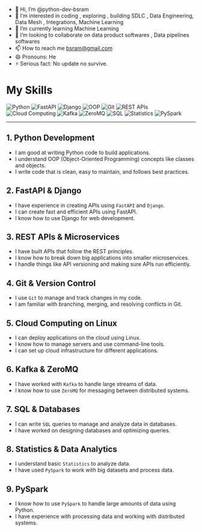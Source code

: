 - 👋 Hi, I’m @python-dev-bsram
- 👀 I’m interested in coding , exploring , building SDLC , Data Engineering, Data Mesh , Integrations, Machine Learning
- 🌱 I’m currently learning Machine Learning 
- 💞️ I’m looking to collaborate on data product softwares , Data pipelines softwares
- 📫 How to reach me bsram@gmail.com
- 😄 Pronouns: He
- ⚡ Serious fact: No update no survive.

<!---
python-dev-bsram/python-dev-bsram is a ✨ special ✨ repository because its `README.md` (this file) appears on your GitHub profile.
You can click the Preview link to take a look at your changes.
--->
# My Skills

![Python](https://img.shields.io/badge/Python-3776AB?style=for-the-badge&logo=python&logoColor=white)
![FastAPI](https://img.shields.io/badge/FastAPI-009688?style=for-the-badge&logo=fastapi&logoColor=white)
![Django](https://img.shields.io/badge/Django-092E20?style=for-the-badge&logo=django&logoColor=white)
![OOP](https://img.shields.io/badge/OOP-5C2D91?style=for-the-badge&logo=OOP)
![Git](https://img.shields.io/badge/Git-F05032?style=for-the-badge&logo=git&logoColor=white)
![REST APIs](https://img.shields.io/badge/REST%20APIs-00A98F?style=for-the-badge&logo=api&logoColor=white)
![Cloud Computing](https://img.shields.io/badge/Cloud%20Computing-232F3E?style=for-the-badge&logo=amazonaws&logoColor=white)
![Kafka](https://img.shields.io/badge/Kafka-231F20?style=for-the-badge&logo=apachekafka&logoColor=white)
![ZeroMQ](https://img.shields.io/badge/ZeroMQ-EF2D5E?style=for-the-badge&logo=zeromq&logoColor=white)
![SQL](https://img.shields.io/badge/SQL-4479A1?style=for-the-badge&logo=postgresql&logoColor=white)
![Statistics](https://img.shields.io/badge/Statistics-4CAF50?style=for-the-badge&logo=mathworks&logoColor=white)
![PySpark](https://img.shields.io/badge/PySpark-E25A1C?style=for-the-badge&logo=apachespark&logoColor=white)

---

## 1. Python Development
- I am good at writing Python code to build applications.
- I understand OOP (Object-Oriented Programming) concepts like classes and objects.
- I write code that is clean, easy to maintain, and follows best practices.

## 2. FastAPI & Django
- I have experience in creating APIs using `FastAPI` and `Django`.
- I can create fast and efficient APIs using FastAPI.
- I know how to use Django for web development.

## 3. REST APIs & Microservices
- I have built APIs that follow the REST principles.
- I know how to break down big applications into smaller microservices.
- I handle things like API versioning and making sure APIs run efficiently.

## 4. Git & Version Control
- I use `Git` to manage and track changes in my code.
- I am familiar with branching, merging, and resolving conflicts in Git.

## 5. Cloud Computing on Linux
- I can deploy applications on the cloud using Linux.
- I know how to manage servers and use command-line tools.
- I can set up cloud infrastructure for different applications.

## 6. Kafka & ZeroMQ
- I have worked with `Kafka` to handle large streams of data.
- I know how to use `ZeroMQ` for messaging between distributed systems.

## 7. SQL & Databases
- I can write `SQL` queries to manage and analyze data in databases.
- I have worked on designing databases and optimizing queries.

## 8. Statistics & Data Analytics
- I understand basic `Statistics` to analyze data.
- I have used `PySpark` to work with big datasets and process data.

## 9. PySpark
- I know how to use `PySpark` to handle large amounts of data using Python.
- I have experience with processing data and working with distributed systems.
